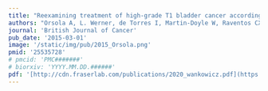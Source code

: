 ```yaml
---
title: "Reexamining treatment of high-grade T1 bladder cancer according to depth of lamina propria invasion: a prospective trial of 200 patients"
authors: "Orsola A, L. Werner, de Torres I, Martin-Doyle W, Raventos CX, Lozano F, **Mullane SA**, Leow JJ, Barletta JA, Bellmunt J, Morote J."
journal: 'British Journal of Cancer'
pub_date: '2015-03-01'
image: '/static/img/pub/2015_Orsola.png'
pmid: '25535728'
# pmcid: 'PMC#######'
# biorxiv: 'YYYY.MM.DD.######'
pdf: '[http://cdn.fraserlab.com/publications/2020_wankowicz.pdf](https://www.nature.com/articles/bjc2014633.pdf)'
---
```

